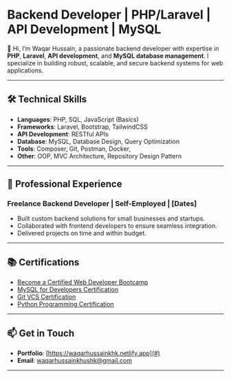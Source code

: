 # Backend Developer | PHP/Laravel | API Development | MySQL

👋 Hi, I’m Waqar Hussain, a passionate backend developer with expertise in **PHP**, **Laravel**, **API development**, and **MySQL database management**. I specialize in building robust, scalable, and secure backend systems for web applications.

---

## 🛠️ Technical Skills

- **Languages**: PHP, SQL, JavaScript (Basics)
- **Frameworks**: Laravel, Bootstrap, TailwindCSS
- **API Development**: RESTful APIs
- **Database**: MySQL, Database Design, Query Optimization
- **Tools**: Composer, Git, Postman, Docker,
- **Other**: OOP, MVC Architecture, Repository Design Pattern

---

## 💼 Professional Experience

### Freelance Backend Developer | Self-Employed | [Dates]
- Built custom backend solutions for small businesses and startups.
- Collaborated with frontend developers to ensure seamless integration.
- Delivered projects on time and within budget.

---

## 📚 Certifications
- [Become a Certified Web Developer Bootcamp](#)
- [MySQL for Developers Certification](#)
- [Git VCS Certification](#)
- [Python Programming Certification](#)

---

## 📫 Get in Touch
- **Portfolio**: [https://waqarhussainkhk.netlify.app](#)
- **Email**: [waqarhussainkhushk@gmail.com](#)

---
